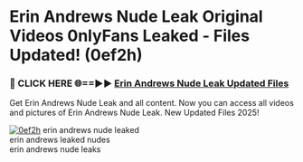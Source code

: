 # Erin Andrews Nude Leak Original Videos 0nlyFans Leaked - Files Updated! (0ef2h)

<h3>🔴 CLICK HERE 🌐==►► <a href="https://tinyurl.com/4mcuefdz" rel="nofollow">Erin Andrews Nude Leak Updated Files</a></h3>

Get Erin Andrews Nude Leak and all content. Now you can access all videos and pictures of Erin Andrews Nude Leak. New Updated Files 2025!

[![0ef2h](https://i.imgur.com/StAQSOY.gif)](https://tinyurl.com/4mcuefdz)
erin andrews nude leaked<br>
erin andrews leaked nudes<br>
erin andrews nude leaks